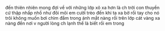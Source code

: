 đến thiên nhiên mong đợi về với những lớp xô xa hơn là ch trời con thuyền cứ thập nhấp nhồ như đôi môi em cười trèo đến khi ta xa bờ rồi tay cho nó trôi không muốn bơi chìm đắm trong ánh mắt nàng rồi trên lớp cát vàng xa nàng đến nơi v người lòng ch lạnh thế là biết rồi em trong